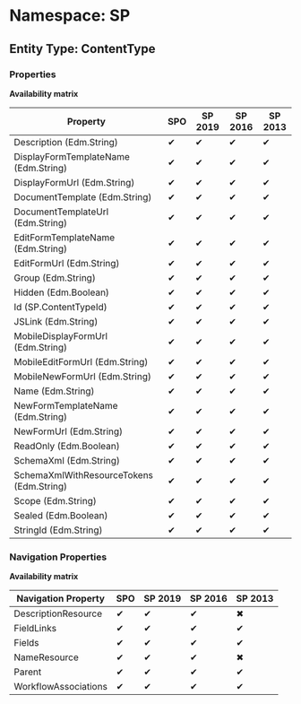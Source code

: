 # Namespace: SP

## Entity Type: ContentType

### Properties

**Availability matrix**

Property | SPO | SP 2019 | SP 2016 | SP 2013
----------|-----|---------|---------|--------
Description (Edm.String) | ✔ | ✔ | ✔ | ✔
DisplayFormTemplateName (Edm.String) | ✔ | ✔ | ✔ | ✔
DisplayFormUrl (Edm.String) | ✔ | ✔ | ✔ | ✔
DocumentTemplate (Edm.String) | ✔ | ✔ | ✔ | ✔
DocumentTemplateUrl (Edm.String) | ✔ | ✔ | ✔ | ✔
EditFormTemplateName (Edm.String) | ✔ | ✔ | ✔ | ✔
EditFormUrl (Edm.String) | ✔ | ✔ | ✔ | ✔
Group (Edm.String) | ✔ | ✔ | ✔ | ✔
Hidden (Edm.Boolean) | ✔ | ✔ | ✔ | ✔
Id (SP.ContentTypeId) | ✔ | ✔ | ✔ | ✔
JSLink (Edm.String) | ✔ | ✔ | ✔ | ✔
MobileDisplayFormUrl (Edm.String) | ✔ | ✔ | ✔ | ✔
MobileEditFormUrl (Edm.String) | ✔ | ✔ | ✔ | ✔
MobileNewFormUrl (Edm.String) | ✔ | ✔ | ✔ | ✔
Name (Edm.String) | ✔ | ✔ | ✔ | ✔
NewFormTemplateName (Edm.String) | ✔ | ✔ | ✔ | ✔
NewFormUrl (Edm.String) | ✔ | ✔ | ✔ | ✔
ReadOnly (Edm.Boolean) | ✔ | ✔ | ✔ | ✔
SchemaXml (Edm.String) | ✔ | ✔ | ✔ | ✔
SchemaXmlWithResourceTokens (Edm.String) | ✔ | ✔ | ✔ | ✔
Scope (Edm.String) | ✔ | ✔ | ✔ | ✔
Sealed (Edm.Boolean) | ✔ | ✔ | ✔ | ✔
StringId (Edm.String) | ✔ | ✔ | ✔ | ✔

### Navigation Properties

**Availability matrix**

Navigation Property | SPO | SP 2019 | SP 2016 | SP 2013
----------|-----|---------|---------|--------
DescriptionResource | ✔ | ✔ | ✔ | ✖
FieldLinks | ✔ | ✔ | ✔ | ✔
Fields | ✔ | ✔ | ✔ | ✔
NameResource | ✔ | ✔ | ✔ | ✖
Parent | ✔ | ✔ | ✔ | ✔
WorkflowAssociations | ✔ | ✔ | ✔ | ✔
